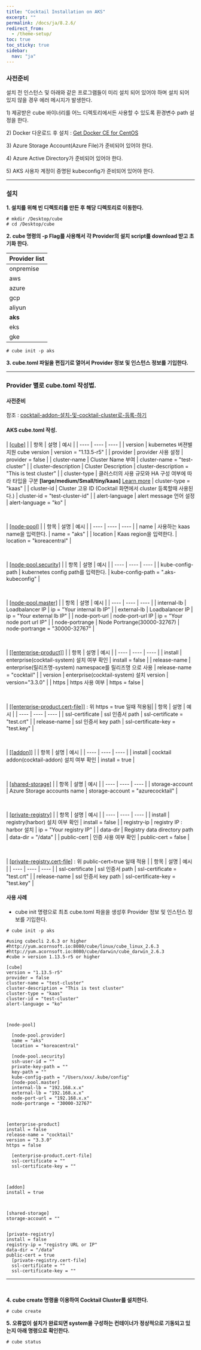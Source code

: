 ```yaml
---
title: "Cocktail Installation on AKS"
excerpt: ""
permalink: /docs/ja/8.2.6/
redirect_from:
  - /theme-setup/
toc: true
toc_sticky: true
sidebar:
  nav: "ja"
---
```


### **사전준비**

설치 전 인스턴스 및 아래와 같은 프로그램들이 미리 설치 되어 있어야 하며 설치 되어 있지 않을 경우 에러 메시지가 발생한다.

1\) 제공받은 cube 바이너리를 어느 디렉토리에서든 사용할 수 있도록 환경변수 path 설정을 한다.

2\) Docker 다운로드 후 설치 : [Get Docker CE for CentOS](https://docs.docker.com/install/linux/docker-ce/centos/)

3\) Azure Storage Account(Azure File)가 준비되어 있어야 한다.

4\) Azure Active Directory가 준비되어 있어야 한다.

5\) AKS 사용자 계정이 증명된 kubeconfig가 준비되어 있어야 한다.

-----

### **설치**

**1. 설치를 위해 빈 디렉토리를 만든 후 해당 디렉토리로 이동한다.**

```
# mkdir /Desktop/cube
# cd /Desktop/cube
```

**2. cube 명령의 -p Flag를 사용해서 각 Provider의 설치 script를 download 받고 초기화 한다.**

| Provider list |
| ------------- |
| onpremise |
| aws |
| azure |
| gcp |
| aliyun |
| **aks** |
| eks |
| gke |

```
# cube init -p aks
```

**3. cube.toml 파일을 편집기로 열어서 Provider 정보 및 인스턴스 정보를 기입한다.**

-----

### Provider 별로 cube.toml 작성법.

#### 사전준비

  참조 : [cocktail-addon-설치-및-cocktail-cluster로-등록-하기](../8.1.1.2/#cocktail-addon-설치-및-cocktail-cluster로-등록-하기)

#### AKS cube.toml 작성.

| <U>[cube]</U> |
| 항목 | 설명 | 예시 |
| ---- | ---- | ---- |
| version | kubernetes 버젼별 지원 cube version | version = "1.13.5-r5" |
| provider | provider 사용 설정 | provider = false |
| cluster-name | Cluster Name 부여 | cluster-name = "test-cluster" |
| cluster-description | Cluster Description | cluster-description = "This is test cluster" |
| cluster-type | 클러스터의 사용 규모와 HA 구성 여부에 따라 타입을 구분 **[large/medium/Small/tiny/kaas]** [Learn more](../8.1.2.9) | cluster-type = "kaas" |
| cluster-id | Cluster 고유 ID (Cocktail 화면에서 cluster 등록할때 사용된다.) | cluster-id = "test-cluster-id" |
| alert-language | alert message 언어 설정 | alert-language = "ko" |

<br/>

| <U>[node-pool]</U> |
| 항목 | 설명 | 예시 |
| ---- | ---- | ---- |
| name | 사용하는 kaas name을 입력한다. | name = "aks" |
| location | Kaas region을 입력한다. | location = "koreacentral" |

<br/>

| <U>[node-pool.security]</U> |
| 항목 | 설명 | 예시 |
| ---- | ---- | ---- |
| kube-config-path | kubernetes config path를 입력한다. | kube-config-path = ".aks-kubeconfig" |

<br/>

| <U>[node-pool.master]</U> |
| 항목 | 설명 | 예시 |
| ---- | ---- | ---- |
| internal-lb | Loadbalancer IP | ip = "Your internal lb IP" |
| external-lb | Loadbalancer IP | ip = "Your external lb IP" |
| node-port-url | node-port-url IP | ip = "Your node port url IP" |
| node-portrange | Node Portrange(30000-32767) | node-portrange = "30000-32767" |

<br/>

| <U>[[enterprise-product]]</U> |
| 항목 | 설명 | 예시 |
| ---- | ---- | ---- |
| install | enterprise(cocktail-system) 설치 여부 확인 | install = false |
| release-name | enterprise(릴리즈명-system) namespace를 릴리즈명 으로 사용 | release-name = "cocktail" |
| version | enterprise(cocktail-system) 설치 version | version="3.3.0" |
| https | https 사용 여부 | https = false |

<br/>

| <U>[[enterprise-product.cert-file]]</U> : 위 https = true 일때 적용됨|
| 항목 | 설명 | 예시 |
| ---- | ---- | ---- |
| ssl-certificate | ssl 인증서 path | ssl-certificate = "test.crt" |
| release-name | ssl 인증서 key path | ssl-certificate-key = "test.key" |


<br/>

| <U>[[addon]]</U> |
| 항목 | 설명 | 예시 |
| ---- | ---- | ---- |
| install | cocktail addon(cocktail-addon) 설치 여부 확인 | install = true |

<br/>

| <U>[shared-storage]</U> |
| 항목 | 설명 | 예시 |
| ---- | ---- | ---- |
| storage-account | Azure Storage accounts name | storage-account = "azurecocktail" |

<br/>

| <U>[private-registry]</U> |
| 항목 | 설명 | 예시 |
| ---- | ---- | ---- |
| install | registry(harbor) 설치 여부 확인 | install = false |
| registry-ip | registry IP : harbor 설치 | ip = "Your registry IP" |
| data-dir | Registry data directory path | data-dir = "/data" |
| public-cert | 인증 사용 여부 확인 | public-cert = false |

<br/>

| <U>[private-registry.cert-file]</U> : 위 public-cert=true 일때 적용 |
| 항목 | 설명 | 예시 |
| ---- | ---- | ---- |
| ssl-certificate | ssl 인증서 path | ssl-certificate = "test.crt" |
| release-name | ssl 인증서 key path | ssl-certificate-key = "test.key" |


#### 사용 사례
* cube init 명령으로 최초 cube.toml 파을을 생성후 Provider 정보 및 인스턴스 정보를 기입한다.

```
# cube init -p aks
```

```
#using cubecli 2.6.3 or higher
#http://yum.acornsoft.io:8080/cube/linux/cube_linux_2.6.3
#http://yum.acornsoft.io:8080/cube/darwin/cube_darwin_2.6.3
#cube > version 1.13.5-r5 or higher

[cube]
version = "1.13.5-r5"
provider = false
cluster-name = "test-cluster"
cluster-description = "This is test cluster"
cluster-type = "kaas"
cluster-id = "test-cluster"
alert-language = "ko"



[node-pool]

  [node-pool.provider]
  name = "aks"
  location = "koreacentral"

  [node-pool.security]
  ssh-user-id = ""
  private-key-path = ""
  key-path = ""
  kube-config-path = "/Users/xxx/.kube/config"
  [node-pool.master]
  internal-lb = "192.168.x.x"
  external-lb = "192.168.x.x"
  node-port-url = "192.168.x.x"
  node-portrange = "30000-32767"



[enterprise-product]
install = false
release-name = "cocktail"
version = "3.3.0"
https = false

  [enterprise-product.cert-file]
  ssl-certificate = ""
  ssl-certificate-key = ""



[addon]
install = true



[shared-storage]
storage-account = ""


[private-registry]
install = false
registry-ip = "registry URL or IP"
data-dir = "/data"
public-cert = true
  [private-registry.cert-file]
  ssl-certificate = ""
  ssl-certificate-key = ""
```

------
<br/>

**4. cube create 명령을 이용하여 Cocktail Cluster를 설치한다.**

```
# cube create
```

**5. 오류없이 설치가 완료되면 system을 구성하는 컨테이너가 정상적으로 기동되고 있는지 아래 명령으로 확인한다.**

```
# cube status
```